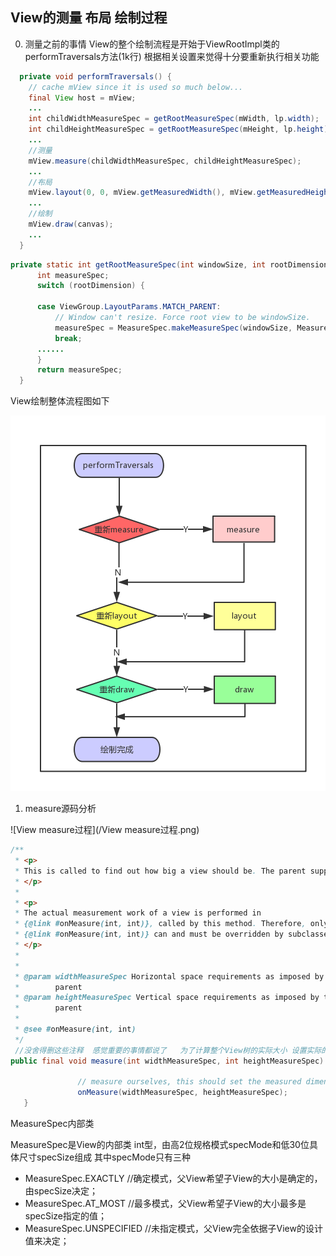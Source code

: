 ## View的测量 布局 绘制过程

0. 测量之前的事情
View的整个绘制流程是开始于ViewRootImpl类的performTraversals方法(1k行)  根据相关设置来觉得十分要重新执行相关功能
```java
  private void performTraversals() {
    // cache mView since it is used so much below...
    final View host = mView;
    ...
    int childWidthMeasureSpec = getRootMeasureSpec(mWidth, lp.width);
    int childHeightMeasureSpec = getRootMeasureSpec(mHeight, lp.height);
    ...
    //测量
    mView.measure(childWidthMeasureSpec, childHeightMeasureSpec);
    ...
    //布局
    mView.layout(0, 0, mView.getMeasuredWidth(), mView.getMeasuredHeight());
    ...
    //绘制
    mView.draw(canvas);
    ...
  }
  ```
  ```java
  private static int getRootMeasureSpec(int windowSize, int rootDimension) {
        int measureSpec;
        switch (rootDimension) {

        case ViewGroup.LayoutParams.MATCH_PARENT:
            // Window can't resize. Force root view to be windowSize.
            measureSpec = MeasureSpec.makeMeasureSpec(windowSize, MeasureSpec.EXACTLY);
            break;
        ......
        }
        return measureSpec;
    }
  ```
View绘制整体流程图如下

![View绘制整体流程图](/View.png)

1. measure源码分析

![View measure过程](/View measure过程.png)

```java
/**
 * <p>
 * This is called to find out how big a view should be. The parent supplies constraint information in the width and height parameters.
 * </p>
 *
 * <p>
 * The actual measurement work of a view is performed in
 * {@link #onMeasure(int, int)}, called by this method. Therefore, only
 * {@link #onMeasure(int, int)} can and must be overridden by subclasses.
 * </p>
 *
 *
 * @param widthMeasureSpec Horizontal space requirements as imposed by the
 *        parent
 * @param heightMeasureSpec Vertical space requirements as imposed by the
 *        parent
 *
 * @see #onMeasure(int, int)
 */
 //没舍得删这些注释  感觉重要的事情都说了   为了计算整个View树的实际大小 设置实际的高和宽 每个子View都是根据父视图和自身决定实际宽高的 在onMeasure()方法中进行实际测量.传入widthMeasureSpec和heightMeasureSpec参数来表示了父View的规格 不但传入了模式 还传入了size 而对于DecorView来说 传入的模式一般为EXACTLY模式 size对应屏幕的宽高. 所以说子View的大小是父子View共同决定的
public final void measure(int widthMeasureSpec, int heightMeasureSpec) {

               // measure ourselves, this should set the measured dimension flag back
               onMeasure(widthMeasureSpec, heightMeasureSpec);
   }
```

MeasureSpec内部类

MeasureSpec是View的内部类 int型，由高2位规格模式specMode和低30位具体尺寸specSize组成 其中specMode只有三种
* MeasureSpec.EXACTLY //确定模式，父View希望子View的大小是确定的，由specSize决定；
* MeasureSpec.AT_MOST //最多模式，父View希望子View的大小最多是specSize指定的值；
* MeasureSpec.UNSPECIFIED //未指定模式，父View完全依据子View的设计值来决定；

